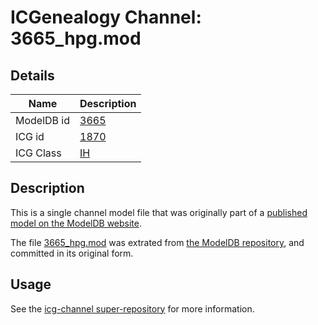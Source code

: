 # ICGenealogy Channel: 3665\_hpg.mod

## Details

Name | Description
---- | -----------
ModelDB id | [3665](http://senselab.med.yale.edu/ModelDB/ShowModel.cshtml?model=3665)
ICG id | [1870](http://icg.neurotheory.ox.ac.uk/channels/4/1870)
ICG Class | [IH](http://icg.neurotheory.ox.ac.uk/channels/4)

## Description

This is a single channel model file that was originally part of a [published model on the ModelDB website](http://senselab.med.yale.edu/mModelDB/ShowModel.cshtml?model=3665).

The file [3665\_hpg.mod](3665_hpg.mod) was extrated from [the ModelDB repository](http://senselab.med.yale.edu/ModelDB/ShowModel.cshtml?model=3665), and committed in its original form.

## Usage

See the [icg-channel super-repository](https://github.com/icgenealogy/icg-channels) for more information.